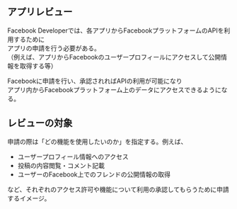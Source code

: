 ## アプリレビュー
Facebook Developerでは、各アプリからFacebookプラットフォームのAPIを利用するために  
アプリの申請を行う必要がある。  
（例えば、アプリからFacebookのユーザープロフィールにアクセスして公開情報を取得する等）

Facebookに申請を行い、承認されればAPIの利用が可能になり  
アプリ内からFacebookプラットフォーム上のデータにアクセスできるようになる。

## レビューの対象
申請の際は「どの機能を使用したいのか」を指定する。例えば、

* ユーザープロフィール情報へのアクセス
* 投稿の内容閲覧・コメント記載
* ユーザーのFacebook上でのフレンドの公開情報の取得

など、それぞれのアクセス許可や機能について利用の承認してもらうために申請するイメージ。